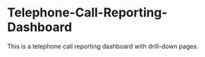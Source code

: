 # Telephone-Call-Reporting-Dashboard
This is a telephone call reporting dashboard with drill-down pages.
